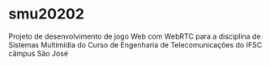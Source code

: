 # smu20202
Projeto de desenvolvimento de jogo Web com WebRTC para a disciplina de Sistemas Multimídia do Curso de Engenharia de Telecomunicações do IFSC câmpus São José
